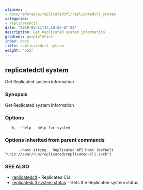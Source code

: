 ```yaml
---
aliases:
- docs/reference/replicatedctl/replicatedctl_system
categories:
- replicatedctl
date: "2019-03-11T17:10:06-07:00"
description: Get Replicated system information
gradient: purpleToPink
index: docs
title: replicatedctl system
weight: "551"
---
```


## replicatedctl system

Get Replicated system information

### Synopsis

Get Replicated system information

### Options

```
  -h, --help   help for system
```

### Options inherited from parent commands

```
      --host string   Replicated API host (default "unix:///var/run/replicated/replicated-cli.sock")
```

### SEE ALSO

* [replicatedctl](/api/replicatedctl/)	 - Replicated CLI
* [replicatedctl system status](/api/replicatedctl/replicatedctl_system_status/)	 - Gets the Replicated system status

